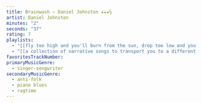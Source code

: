```yaml
---
title: Brainwash — Daniel Johnston ★★★½
artist: Daniel Johnston
minutes: "2"
seconds: "37"
rating: 7
playlists:
  - "[[fly too high and you'll burn from the sun, drop too low and you'll drown in the ocean]]"
  - "[[a collection of narrative songs to transport you to a different world]]"
favoritesTrackNumber:
primaryMusicGenre:
  - singer-songwriter
secondaryMusicGenre:
  - anti-folk
  - piano blues
  - ragtime
---
```

